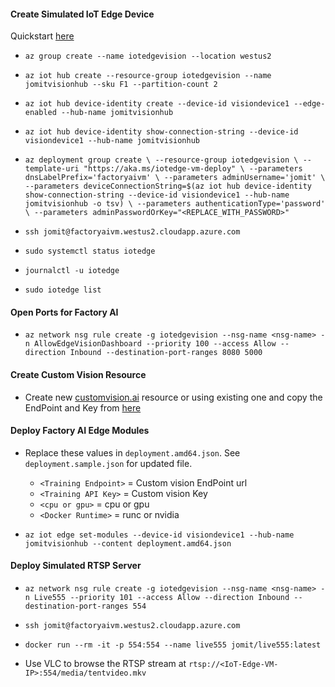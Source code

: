 #### Create Simulated IoT Edge Device

Quickstart [here](https://docs.microsoft.com/en-us/azure/iot-edge/quickstart-linux)

- `az group create --name iotedgevision --location westus2`

- `az iot hub create --resource-group iotedgevision --name jomitvisionhub --sku F1 --partition-count 2`

- `az iot hub device-identity create --device-id visiondevice1 --edge-enabled --hub-name jomitvisionhub`

- `az iot hub device-identity show-connection-string --device-id visiondevice1 --hub-name jomitvisionhub`

- `az deployment group create \
--resource-group iotedgevision \
--template-uri "https://aka.ms/iotedge-vm-deploy" \
--parameters dnsLabelPrefix='factoryaivm' \
--parameters adminUsername='jomit' \
--parameters deviceConnectionString=$(az iot hub device-identity show-connection-string --device-id visiondevice1 --hub-name jomitvisionhub -o tsv) \
--parameters authenticationType='password' \
--parameters adminPasswordOrKey="<REPLACE_WITH_PASSWORD>"`


- `ssh jomit@factoryaivm.westus2.cloudapp.azure.com`

- `sudo systemctl status iotedge`

- `journalctl -u iotedge`

- `sudo iotedge list`

#### Open Ports for Factory AI

- `az network nsg rule create -g iotedgevision --nsg-name <nsg-name> -n AllowEdgeVisionDashboard --priority 100 --access Allow --direction Inbound --destination-port-ranges 8080 5000`


#### Create Custom Vision Resource

- Create new [customvision.ai](https://www.customvision.ai/) resource or using existing one and copy the EndPoint and Key from [here](https://www.customvision.ai/projects#/settings)

#### Deploy Factory AI Edge Modules

- Replace these values in `deployment.amd64.json`. See `deployment.sample.json` for updated file.
    - `<Training Endpoint>` = Custom vision EndPoint url
    - `<Training API Key>` = Custom vision Key
    - `<cpu or gpu>` = cpu or gpu
    - `<Docker Runtime>` = runc or nvidia

- `az iot edge set-modules --device-id visiondevice1 --hub-name jomitvisionhub --content deployment.amd64.json`


#### Deploy Simulated RTSP Server

- `az network nsg rule create -g iotedgevision --nsg-name <nsg-name> -n Live555 --priority 101 --access Allow --direction Inbound --destination-port-ranges 554`

- `ssh jomit@factoryaivm.westus2.cloudapp.azure.com`

- `docker run --rm -it -p 554:554 --name live555 jomit/live555:latest`

- Use VLC to browse the RTSP stream at `rtsp://<IoT-Edge-VM-IP>:554/media/tentvideo.mkv`
